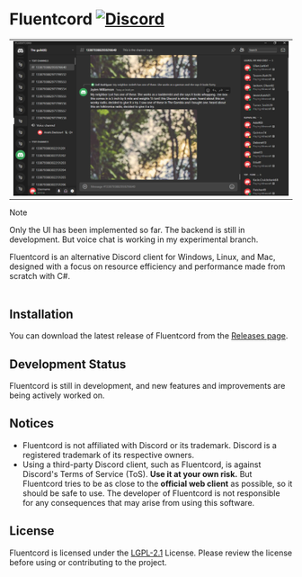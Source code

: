 # Fluentcord <a href="https://discord.gg/PkjR2y2rqs" target="_blank"><img src="https://img.shields.io/discord/830063409000087612?color=5865F2&logo=discord&logoColor=white" alt="Discord"></a>

<table>
  <tr>
    <td><img src="/.readme/FluentcordUIPreview.png"></td>
  </tr>
</table>

> [!NOTE]  
> Only the UI has been implemented so far. The backend is still in development. But voice chat is working in my experimental branch.

Fluentcord is an alternative Discord client for Windows, Linux, and Mac, designed with a focus on resource efficiency and performance made from scratch with C#.
<br/><br/>

## Installation

You can download the latest release of Fluentcord from the [Releases page](https://github.com/brokiem/Fluentcord/releases).

## Development Status

Fluentcord is still in development, and new features and improvements are being actively worked on.

## Notices

- Fluentcord is not affiliated with Discord or its trademark. Discord is a registered trademark of its respective owners.
- Using a third-party Discord client, such as Fluentcord, is against Discord's Terms of Service (ToS). **Use it at your own
  risk.** But Fluentcord tries to be as close to the **official web client** as possible, so it should be safe to use. The
  developer of Fluentcord is not responsible for any consequences that may arise from using this software.

## License

Fluentcord is licensed under the [LGPL-2.1](/LICENSE) License. Please review the license before using or contributing to
the project.
